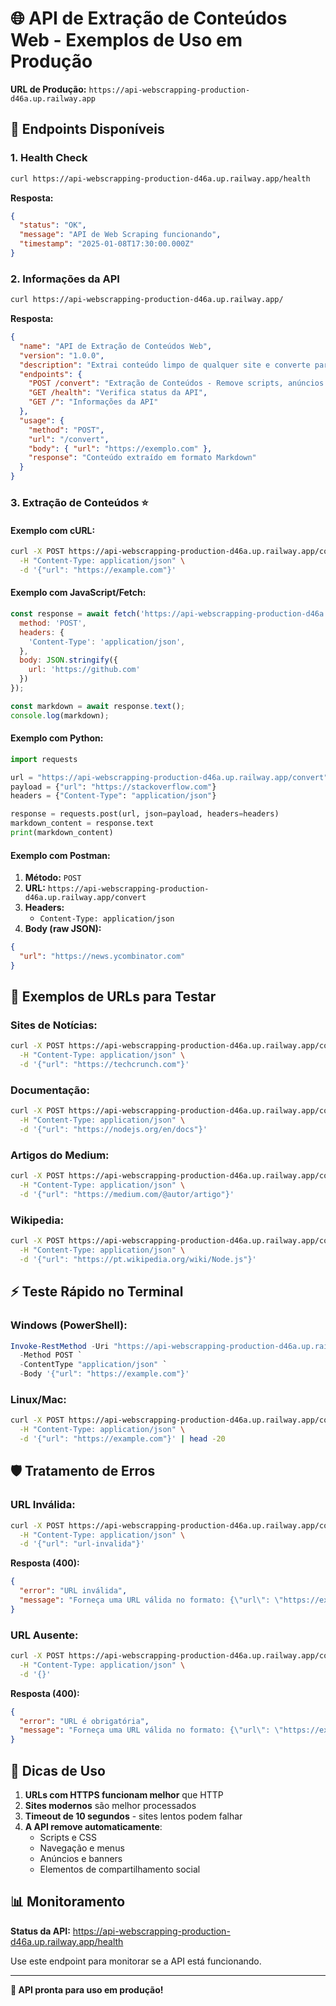 # 🌐 API de Extração de Conteúdos Web - Exemplos de Uso em Produção

**URL de Produção:** `https://api-webscrapping-production-d46a.up.railway.app`

## 🚀 Endpoints Disponíveis

### 1. **Health Check**
```bash
curl https://api-webscrapping-production-d46a.up.railway.app/health
```

**Resposta:**
```json
{
  "status": "OK",
  "message": "API de Web Scraping funcionando",
  "timestamp": "2025-01-08T17:30:00.000Z"
}
```

### 2. **Informações da API**
```bash
curl https://api-webscrapping-production-d46a.up.railway.app/
```

**Resposta:**
```json
{
  "name": "API de Extração de Conteúdos Web",
  "version": "1.0.0",
  "description": "Extrai conteúdo limpo de qualquer site e converte para Markdown",
  "endpoints": {
    "POST /convert": "Extração de Conteúdos - Remove scripts, anúncios e extrai texto principal",
    "GET /health": "Verifica status da API",
    "GET /": "Informações da API"
  },
  "usage": {
    "method": "POST",
    "url": "/convert",
    "body": { "url": "https://exemplo.com" },
    "response": "Conteúdo extraído em formato Markdown"
  }
}
```

### 3. **Extração de Conteúdos** ⭐

#### Exemplo com cURL:
```bash
curl -X POST https://api-webscrapping-production-d46a.up.railway.app/convert \
  -H "Content-Type: application/json" \
  -d '{"url": "https://example.com"}'
```

#### Exemplo com JavaScript/Fetch:
```javascript
const response = await fetch('https://api-webscrapping-production-d46a.up.railway.app/convert', {
  method: 'POST',
  headers: {
    'Content-Type': 'application/json',
  },
  body: JSON.stringify({
    url: 'https://github.com'
  })
});

const markdown = await response.text();
console.log(markdown);
```

#### Exemplo com Python:
```python
import requests

url = "https://api-webscrapping-production-d46a.up.railway.app/convert"
payload = {"url": "https://stackoverflow.com"}
headers = {"Content-Type": "application/json"}

response = requests.post(url, json=payload, headers=headers)
markdown_content = response.text
print(markdown_content)
```

#### Exemplo com Postman:
1. **Método:** `POST`
2. **URL:** `https://api-webscrapping-production-d46a.up.railway.app/convert`
3. **Headers:** 
   - `Content-Type: application/json`
4. **Body (raw JSON):**
```json
{
  "url": "https://news.ycombinator.com"
}
```

## 📝 Exemplos de URLs para Testar

### Sites de Notícias:
```bash
curl -X POST https://api-webscrapping-production-d46a.up.railway.app/convert \
  -H "Content-Type: application/json" \
  -d '{"url": "https://techcrunch.com"}'
```

### Documentação:
```bash
curl -X POST https://api-webscrapping-production-d46a.up.railway.app/convert \
  -H "Content-Type: application/json" \
  -d '{"url": "https://nodejs.org/en/docs"}'
```

### Artigos do Medium:
```bash
curl -X POST https://api-webscrapping-production-d46a.up.railway.app/convert \
  -H "Content-Type: application/json" \
  -d '{"url": "https://medium.com/@autor/artigo"}'
```

### Wikipedia:
```bash
curl -X POST https://api-webscrapping-production-d46a.up.railway.app/convert \
  -H "Content-Type: application/json" \
  -d '{"url": "https://pt.wikipedia.org/wiki/Node.js"}'
```

## ⚡ Teste Rápido no Terminal

### Windows (PowerShell):
```powershell
Invoke-RestMethod -Uri "https://api-webscrapping-production-d46a.up.railway.app/convert" `
  -Method POST `
  -ContentType "application/json" `
  -Body '{"url": "https://example.com"}'
```

### Linux/Mac:
```bash
curl -X POST https://api-webscrapping-production-d46a.up.railway.app/convert \
  -H "Content-Type: application/json" \
  -d '{"url": "https://example.com"}' | head -20
```

## 🛡️ Tratamento de Erros

### URL Inválida:
```bash
curl -X POST https://api-webscrapping-production-d46a.up.railway.app/convert \
  -H "Content-Type: application/json" \
  -d '{"url": "url-invalida"}'
```

**Resposta (400):**
```json
{
  "error": "URL inválida",
  "message": "Forneça uma URL válida no formato: {\"url\": \"https://exemplo.com\"}"
}
```

### URL Ausente:
```bash
curl -X POST https://api-webscrapping-production-d46a.up.railway.app/convert \
  -H "Content-Type: application/json" \
  -d '{}'
```

**Resposta (400):**
```json
{
  "error": "URL é obrigatória",
  "message": "Forneça uma URL válida no formato: {\"url\": \"https://exemplo.com\"}"
}
```

## 🎯 Dicas de Uso

1. **URLs com HTTPS funcionam melhor** que HTTP
2. **Sites modernos** são melhor processados
3. **Timeout de 10 segundos** - sites lentos podem falhar
4. **A API remove automaticamente**:
   - Scripts e CSS
   - Navegação e menus
   - Anúncios e banners
   - Elementos de compartilhamento social

## 📊 Monitoramento

**Status da API:** https://api-webscrapping-production-d46a.up.railway.app/health

Use este endpoint para monitorar se a API está funcionando.

---

**🚀 API pronta para uso em produção!** 